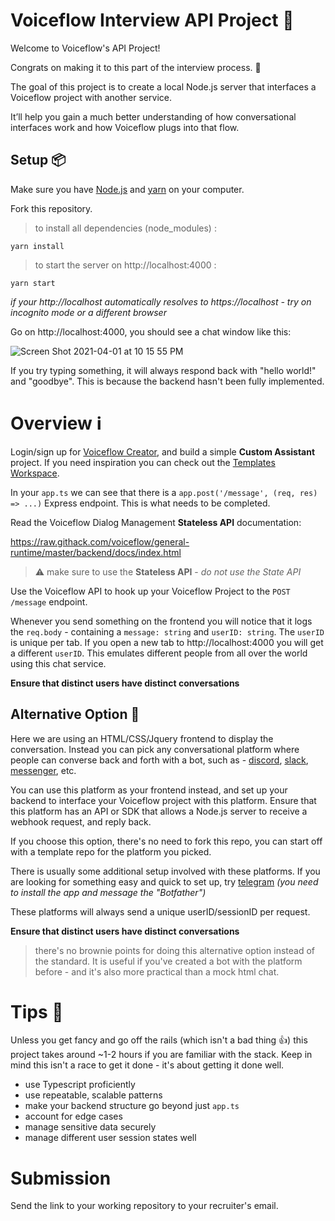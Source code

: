 
# Voiceflow Interview API Project 💬

Welcome to Voiceflow's API Project!

Congrats on making it to this part of the interview process. 🥳 

The goal of this project is to create a local Node.js server that interfaces a Voiceflow project with another service.

It’ll help you gain a much better understanding of how conversational interfaces work and how Voiceflow plugs into that flow.  

## Setup 📦
Make sure you have [Node.js](https://nodejs.org/) and [yarn](https://yarnpkg.com/) on your computer.

Fork this repository.

> to install all dependencies (node_modules) :

```
yarn install
```

> to start the server on http://localhost:4000 :

```
yarn start
```

_if your http://localhost automatically resolves to https://localhost - try on incognito mode or a different browser_

Go on http://localhost:4000, you should see a chat window like this:

![Screen Shot 2021-04-01 at 10 15 55 PM](https://user-images.githubusercontent.com/5643574/113372982-d589e300-9337-11eb-9cf8-5ed825028169.png)

If you try typing something, it will always respond back with "hello world!" and "goodbye". This is because the backend hasn't been fully implemented.

# Overview ℹ️
Login/sign up for [Voiceflow Creator](https://creator.voiceflow.com), and build a simple **Custom Assistant** project. If you need inspiration you can check out the [Templates Workspace](https://creator.voiceflow.com/workspace/D8nag5Vko2).

In your `app.ts` we can see that there is a `app.post('/message', (req, res) => ...)` Express endpoint. This is what needs to be completed.

Read the Voiceflow Dialog Management **Stateless API** documentation:

https://raw.githack.com/voiceflow/general-runtime/master/backend/docs/index.html

> ⚠️  make sure to use the **Stateless API** - *do not use the State API*

Use the Voiceflow API to hook up your Voiceflow Project to the `POST /message` endpoint.

Whenever you send something on the frontend you will notice that it logs the `req.body` - containing a `message: string` and `userID: string`. The `userID` is unique per tab. If you open a new tab to http://localhost:4000 you will get a different `userID`. This emulates different people from all over the world using this chat service.

**Ensure that distinct users have distinct conversations**


## Alternative Option 👑
Here we are using an HTML/CSS/Jquery frontend to display the conversation. Instead you can pick any conversational platform where people can converse back and forth with a bot, such as - [discord](https://www.smashingmagazine.com/2021/02/building-discord-bot-discordjs/), [slack](https://github.com/slackapi/bolt-js), [messenger](https://www.hebergementwebs.com/programming/how-to-create-a-facebook-bot-app-using-node-js), etc.

You can use this platform as your frontend instead, and set up your backend to interface your Voiceflow project with this platform. Ensure that this platform has an API or SDK that allows a Node.js server to receive a webhook request, and reply back. 

If you choose this option, there's no need to fork this repo, you can start off with a template repo for the platform you picked.

There is usually some additional setup involved with these platforms. If you are looking for something easy and quick to set up, try [telegram](https://core.telegram.org/bots) *(you need to install the app and message the "Botfather")*

These platforms will always send a unique userID/sessionID per request.

**Ensure that distinct users have distinct conversations**

> there's no brownie points for doing this alternative option instead of the standard. It is useful if you've created a bot with the platform before - and it's also more practical than a mock html chat.

# Tips 📝
Unless you get fancy and go off the rails (which isn't a bad thing 👍) this project takes around ~1-2 hours if you are familiar with the stack. Keep in mind this isn't a race to get it done - it's about getting it done well.
* use Typescript proficiently
* use repeatable, scalable patterns
* make your backend structure go beyond just `app.ts`
* account for edge cases
* manage sensitive data securely
* manage different user session states well

# Submission
Send the link to your working repository to your recruiter's email.
